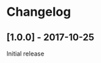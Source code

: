 # Changelog

## [1.0.0] - 2017-10-25
Initial release


[Unreleased]: https://github.com/OscarBarrett/compare/v1.0.0...HEAD
